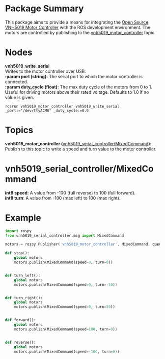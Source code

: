 # Package Summary
This package aims to provide a means for integrating the 
[Open Source VNH5019 Motor Controller](https://github.com/JoshuaBillson/VNH5019Controller) with 
the ROS development environment. The motors are controlled by publishing to the 
[vnh5019_motor_controller](#Topics) topic.

# <a name="Nodes"></a>Nodes
**vnh5019_write_serial**  
Writes to the motor controller over USB.  
**:param port (string):** The serial port to which the motor controller is connected.  
**:param duty_cycle (float):** The max duty cycle of the motors from 0 to 1. Useful for driving motors above their 
rated voltage. Defaults to 1.0 if no value is given.
```
rosrun vnh5019_motor_controller vnh5019_write_serial _port:="/dev/ttyACM0" _duty_cycle:=0.9
```

# <a name="Topics"></a>Topics
**vnh5019_motor_controller (**[vnh5019_serial_controller/MixedCommand](#MixedCommand)**):** Publish to this 
topic to write a speed and turn value to the motor controller.

# <a name="MixedCommand"></a>vnh5019_serial_controller/MixedCommand
**int8 speed:** A value from -100 (full reverse) to 100 (full forward).  
**int8 turn:** A value from -100 (max left) to 100 (max right).

# Example
```python
import rospy
from vnh5019_serial_controller.msg import MixedCommand

motors = rospy.Publisher('vnh5019_motor_controller', MixedCommand, queue_size=10)

def stop():
    global motors
    motors.publish(MixedCommand(speed=0, turn=0))


def turn_left():
    global motors
    motors.publish(MixedCommand(speed=0, turn=-50))


def turn_right():
    global motors
    motors.publish(MixedCommand(speed=0, turn=50))


def forward():
    global motors
    motors.publish(MixedCommand(speed=100, turn=0))


def reverse():
    global motors
    motors.publish(MixedCommand(speed=-100, turn=0))
```
